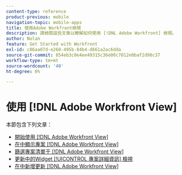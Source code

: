 ```yaml
---
content-type: reference
product-previous: mobile
navigation-topic: mobile-apps
title: 使用Adobe Workfront檢視
description: 請檢閱這些文章以瞭解如何使用 [!DNL Adobe Workfront] 檢視。
author: Nolan
feature: Get Started with Workfront
exl-id: c86aa07d-e260-495b-84b4-d661a2ac6dda
source-git-commit: 854eb3c0e4ee49315c36e00c7012e0baf2d98c37
workflow-type: tm+mt
source-wordcount: '40'
ht-degree: 0%

---
```


# 使用 [!DNL Adobe Workfront View]

本節包含下列文章：

* [開始使用 [!DNL Adobe Workfront View]](../../../workfront-basics/mobile-apps/using-workfront-view/get-started-with-workfront-view.md)
* [在中顯示專案 [!DNL Adobe Workfront View]](../../../workfront-basics/mobile-apps/using-workfront-view/display-projects-in-wokrfont-view.md)
* [篩選專案清單于 [!DNL Adobe Workfront View]](../../../workfront-basics/mobile-apps/using-workfront-view/filter-project-lists-in-workfront-view.md)
* [更新中的Widget [!UICONTROL 專案詳細資訊] 檢視](../../../workfront-basics/mobile-apps/using-workfront-view/update-widgets-in-workfront-view.md)
* [在中新增更新 [!DNL Adobe Workfront View]](../../../workfront-basics/mobile-apps/using-workfront-view/add-updates-in-workfront-view.md)
